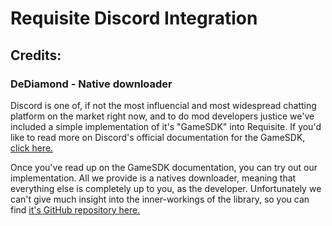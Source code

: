 # Requisite Discord Integration
## Credits:
### DeDiamond - Native downloader
Discord is one of, if not the most influencial and most widespread chatting platform on the market right now, and to do mod developers justice we've included a simple implementation of it's "GameSDK" into Requisite. If you'd like to read more on Discord's official documentation for the GameSDK, [click here.](https://discord.com/developers/docs/game-sdk/sdk-starter-guide)

Once you've read up on the GameSDK documentation, you can try out our implementation. All we provide is a natives downloader, meaning that everything else is completely up to you, as the developer. Unfortunately we can't give much insight into the inner-workings of the library, so you can find [it's GitHub repository here.](https://github.com/jncrmx/discord-game-sdk4j)